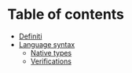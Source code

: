 # Table of contents

* [Definiti](README.md)
* [Language syntax](language-syntax/README.md)
  * [Native types](language-syntax/native-types.md)
  * [Verifications](language-syntax/verifications.md)

